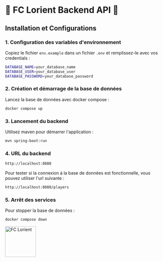 # 🧡​ FC Lorient Backend API 🧡​

## Installation et Configurations

### 1. Configuration des variables d'environnement
Copiez le fichier `env.example` dans un fichier `.env` et remplissez-le avec vos credentials :
```bash
DATABASE_NAME=your_database_name
DATABASE_USER=your_database_user
DATABASE_PASSWORD=your_database_password
```

### 2. Création et démarrage de la base de données
Lancez la base de données avec docker compose :
```bash
docker compose up
```

### 3. Lancement du backend
Utilisez maven pour démarrer l'application :
```bash
mvn spring-boot:run
```

### 4. URL du backend
```bash
http://localhost:8080
```
Pour tester si la connexion à la base de données est fonctionnelle, vous pouvez utiliser l'url suivante :
```bash
http://localhost:8080/players
```

### 5. Arrêt des services
Pour stopper la base de données :
```bash
docker compose down
```

<img src="https://www.fclorient.bzh/voy_content/uploads/2023/03/logo.svg" width="100" alt="FC Lorient">